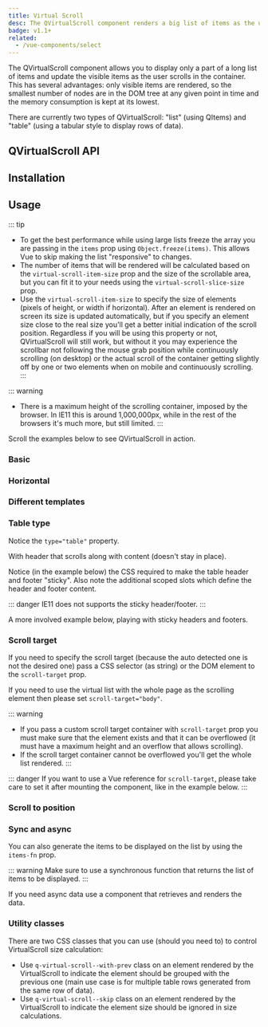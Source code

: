 ```yaml
---
title: Virtual Scroll
desc: The QVirtualScroll component renders a big list of items as the user scrolls in the container, keeping DOM tree clean and eating the lowest amount of memory possible.
badge: v1.1+
related:
  - /vue-components/select
---
```


The QVirtualScroll component allows you to display only a part of a long list of items and update the visible items as the user scrolls in the container. This has several advantages: only visible items are rendered, so the smallest number of nodes are in the DOM tree at any given point in time and the memory consumption is kept at its lowest.

There are currently two types of QVirtualScroll: "list" (using QItems) and "table" (using a tabular style to display rows of data).

## QVirtualScroll API
<doc-api file="QVirtualScroll" />

## Installation
<doc-installation components="QVirtualScroll" />

## Usage

::: tip
* To get the best performance while using large lists freeze the array you are passing in the `items` prop using `Object.freeze(items)`. This allows Vue to skip making the list "responsive" to changes.
* The number of items that will be rendered will be calculated based on the `virtual-scroll-item-size` prop and the size of the scrollable area, but you can fit it to your needs using the `virtual-scroll-slice-size` prop.
* Use the `virtual-scroll-item-size` to specify the size of elements (pixels of height, or width if horizontal). After an element is rendered on screen its size is updated automatically, but if you specify an element size close to the real size you'll get a better initial indication of the scroll position. Regardless if you will be using this property or not, QVirtualScroll will still work, but without it you may experience the scrollbar not following the mouse grab position while continuously scrolling (on desktop) or the actual scroll of the container getting slightly off by one or two elements when on mobile and continuously scrolling.
:::

::: warning
* There is a maximum height of the scrolling container, imposed by the browser. In IE11 this is around 1,000,000px, while in the rest of the browsers it's much more, but still limited.
:::

Scroll the examples below to see QVirtualScroll in action.

### Basic

<doc-example title="Basic" file="QVirtualScroll/Basic" />

### Horizontal

<doc-example title="Horizontal" file="QVirtualScroll/BasicHorizontal" />

### Different templates

<doc-example title="Different templates for items" file="QVirtualScroll/VariousContent" />

<doc-example title="Different templates for horizontal items" file="QVirtualScroll/VariousContentHorizontal" />

### Table type

Notice the `type="table"` property.

<doc-example title="Basic table" file="QVirtualScroll/TableBasic" />


With header that scrolls along with content (doesn't stay in place).

<doc-example title="Table with scrolling header/footer" file="QVirtualScroll/TableBasicHeader" />

Notice (in the example below) the CSS required to make the table header and footer "sticky". Also note the additional scoped slots which define the header and footer content.

::: danger
IE11 does not supports the sticky header/footer.
:::

<doc-example title="Sticky headers table" file="QVirtualScroll/TableSticky" />

A more involved example below, playing with sticky headers and footers.

<doc-example title="Playing with sticky headers" file="QVirtualScroll/TableSticky2" />

### Scroll target

If you need to specify the scroll target (because the auto detected one is not the desired one) pass a CSS selector (as string) or the DOM element to the `scroll-target` prop.

If you need to use the virtual list with the whole page as the scrolling element then please set  `scroll-target="body"`.

::: warning
* If you pass a custom scroll target container with `scroll-target` prop you must make sure that the element exists and that it can be overflowed (it must have a maximum height and an overflow that allows scrolling).
* If the scroll target container cannot be overflowed you'll get the whole list rendered.
:::

::: danger
If you want to use a Vue reference for `scroll-target`, please take care to set it after mounting the component, like in the example below.
:::

<doc-example title="Custom scroll target by id" file="QVirtualScroll/ScrollTargetId" />

<doc-example title="Custom scroll target by ref" file="QVirtualScroll/ScrollTargetRef" />

<doc-example title="Using QScrollArea" file="QVirtualScroll/ScrollArea" />

### Scroll to position

<doc-example title="Scroll to position" file="QVirtualScroll/ScrollTo" />

### Sync and async

You can also generate the items to be displayed on the list by using the `items-fn` prop.

::: warning
Make sure to use a synchronous function that returns the list of items to be displayed.
:::

If you need async data use a component that retrieves and renders the data.

<doc-example title="Generate items on the fly" file="QVirtualScroll/GenerateItems" />

### Utility classes <q-badge align="top" color="brand-primary" label="v1.8.4+" />

There are two CSS classes that you can use (should you need to) to control VirtualScroll size calculation:
* Use `q-virtual-scroll--with-prev` class on an element rendered by the VirtualScroll to indicate the element should be grouped with the previous one (main use case is for multiple table rows generated from the same row of data).
* Use `q-virtual-scroll--skip` class on an element rendered by the VirtualScroll to indicate the element size should be ignored in size calculations.

<doc-example title="Virtual scroll with multiple rows for a data row" file="QTable/VirtscrollMultipleRows" />

<doc-example title="Virtual scroll with expansion model" file="QTable/VirtscrollExpandedRow" />
